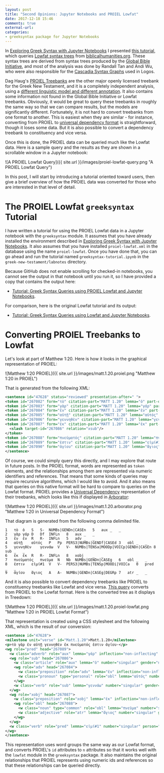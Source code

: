 ```yaml
---
layout: post
title: "Second Opinions: Jupyter Notebooks and PROIEL Lowfat"
date: 2017-12-18 15:46
comments: true
external-url:
categories:
- greeksyntax package for Jupyter Notebooks
---
```


In [Exploring Greek Syntax with Jupyter Notebooks](http://jonathanrobie.biblicalhumanities.org/blog/2017/12/08/jupyter-tutorial/) I presented [this tutorial](http://jonathanrobie.biblicalhumanities.org/assets/greeksyntax-tutorial.html), which queries [Lowfat syntax trees](https://github.com/biblicalhumanities/greek-new-testament) from [biblicalhumanities.org](http://biblicalhumanities.org/about/).  These syntax trees are derived from syntax trees produced by the [Global Bible Initiative](http://www.globalbibleinitiative.org), and most of the analysis was done by Randall Tan and Andi Wu, who were also responsible for the [Cascadia Syntax Graphs](https://www.logos.com/resources/CSGNTSBL/cascadia-syntax-graphs-of-the-new-testament-sbl-edition) used in Logos.

Dag Haug's [PROIEL Treebanks](https://github.com/proiel/proiel-treebank/) are the other major openly licensed treebank for the Greek New Testament, and it is a completely independent analysis, using a [different linguistic model and different annotation](http://folk.uio.no/daghaug/syntactic_guidelines.pdf).  It also contains some information not found in the Global Bible Initiative or Lowfat treebanks.  Obviously, it would be great to query these treebanks in roughly the same way so that we can compare results, but the models are significantly different.  Fortunately, it is not hard to convert treebanks from one format to another.  This is easiest when they are similar - for instance, converting from PROIEL to [universal dependency format](universaldependencies.org) is straightforward, though it loses some data.  But it is also possible to convert a dependency treebank to constituency and vice versa.

Once this is done, the PROIEL data can be queried much like the Lowfat data.  Here is a sample query and the results as they are shown in a scrollable window in a Jupyter notebook:

![A PROIEL Lowfat Query]({{ site.url }}/images/proiel-lowfat-query.png  "A PROIEL Lowfat Query")

In this post, I will start by introducing a tutorial oriented toward users, then give a brief overview of how the PROIEL data was converted for those who are interested in that level of detail.

# The PROIEL Lowfat `greeksyntax` Tutorial

I have written a tutorial for using the PROIEL Lowfat data in a Jupyter notebook with the `greeksyntax` module.  It assumes that you have already installed the environment described in [Exploring Greek Syntax with Jupyter Notebooks](http://jonathanrobie.biblicalhumanities.org/blog/2017/12/08/jupyter-tutorial/).  It also assumes that you have installed `proiel-lowfat.xml` in the database using the name `proiel-lowfat`.  Once you have done that, you can go ahead and run the tutorial named `greeksyntax-tutorial.ipynb` in the `greek-new-testament/labnotes` directory.

Because GitHub does not enable scrolling for checked-in notebooks, you cannot see the output in that notebook until you run it, so I have provided a copy that contains the output here:

- [Tutorial: Greek Syntax Queries using PROIEL Lowfat and Jupyter Notebooks](http://jonathanrobie.biblicalhumanities.org/assets/greeksyntax-tutorial-proiel.html).

For comparison, here is the original Lowfat tutorial and its output:

- [Tutorial: Greek Syntax Queries using Lowfat and Jupyter Notebooks](http://jonathanrobie.biblicalhumanities.org/assets/greeksyntax-tutorial.html).

# Converting PROIEL Treebanks to Lowfat

Let's look at part of Matthew 1:20.  Here is how it looks in the graphical representation of PROIEL:

![Matthew 1:20 PROIEL]({{ site.url }}/images/matt.1.20.proiel.png  "Matthew 1:20 in PROIEL")

That is generated from the following XML:

```xml
<sentence id="47628" status="reviewed" presentation-after=" ">
<token id="267082" form="τὸ" citation-part="MATT 1.20" lemma="ὁ" part-of-speech="S-" morphology="-s---nn--i" head-id="267086" relation="aux" presentation-after=" "/>
<token id="267083" form="γὰρ" citation-part="MATT 1.20" lemma="γάρ" part-of-speech="Df" morphology="---------n" head-id="267089" relation="aux" presentation-after=" "/>
<token id="267084" form="ἐν" citation-part="MATT 1.20" lemma="ἐν" part-of-speech="R-" morphology="---------n" head-id="267086" relation="adv" presentation-after=" "/>
<token id="267085" form="αὐτῇ" citation-part="MATT 1.20" lemma="αὐτός" part-of-speech="Pp" morphology="3s---fd--i" head-id="267084" relation="obl" antecedent-id="267077" information-status="old" presentation-after=" "/>
<token id="267086" form="γεννηθὲν" citation-part="MATT 1.20" lemma="γεννάω" part-of-speech="V-" morphology="-sappnn--i" head-id="267089" relation="sub" information-status="acc_gen" presentation-after=" "/>
<token id="267087" form="ἐκ" citation-part="MATT 1.20" lemma="ἐκ" part-of-speech="R-" morphology="---------n" head-id="267089" relation="xobj" presentation-after=" ">
  <slash target-id="267086" relation="xsub"/>
</token>
<token id="267088" form="πνεύματός" citation-part="MATT 1.20" lemma="πνεῦμα" part-of-speech="Nb" morphology="-s---ng--i" head-id="267087" relation="obl" antecedent-id="267035" information-status="acc_gen" presentation-after=" "/>
<token id="267089" form="ἐστιν" citation-part="MATT 1.20" lemma="εἰμί#1" part-of-speech="V-" morphology="3spia----i" relation="pred" presentation-after=" "/>
<token id="267090" form="ἁγίου" citation-part="MATT 1.20" lemma="ἅγιος" part-of-speech="A-" morphology="-s---ngp-i" head-id="267088" relation="atr" presentation-after="·"/>
</sentence>
```

Of course, we could simply query this directly, and I may explore that route in future posts. In the PROIEL format, words are represented as `token` elements, and the relationships among them are represented via numeric identifiers and references.  That means that some kinds of queries may require recursive algorithms, which I would like to avoid.  And it also means that queries on this native format will be hard to compare to queries on the Lowfat format. PROIEL provides a [Universal Dependency](http://universaldependencies.org) representation of their treebanks, which looks like this if displayed in [Arborator](https://corpling.uis.georgetown.edu/arborator/):

![Matthew 1:20 PROIEL]({{ site.url }}/images/matt.1.20.arborator.png  "Matthew 1:20 in Universal Dependency Format")

That diagram is generated from the following comma delimited file.

```csv
1   τὸ  ὁ   S   S-  NUMBs|GENDn|CASEn   5   aux _   _
2   γὰρ γάρ D   Df  INFLn   8   aux _   _
3   ἐν  ἐν  R   R-  INFLn   5   adv _   _
4   αὐτῇ    αὐτός   P   Pp  PERS3|NUMBs|GENDf|CASEd 3   obl _   _
5   γεννηθὲν    γεννάω  V   V-  NUMBs|TENSa|MOODp|VOICp|GENDn|CASEn 8   sub _   _
6   ἐκ  ἐκ  R   R-  INFLn   8   xobj    _   _
7   πνεύματός   πνεῦμα  N   Nb  NUMBs|GENDn|CASEg   6   obl _   _
8   ἐστιν   εἰμί#1  V   V-  PERS3|NUMBs|TENSp|MOODi|VOICa   0   pred    _   _
9   ἁγίου   ἅγιος   A   A-  NUMBs|GENDn|CASEg|DEGRp 7   atr _   _
```

And it is also possible to convert dependency treebanks like PROIEL to constituency treebanks like Lowfat and vice versa.  [This query](https://github.com/biblicalhumanities/greek-new-testament/blob/master/syntax-trees/xquery/proiel2lowfat.xquery) converts from PROIEL to the Lowfat format.  Here is the converted tree as it displays in Treedown:

![Matthew 1:20 PROIEL]({{ site.url }}/images/matt.1.20.proiel-lowfat.png  "Matthew 1:20 in PROIEL Lowfat Format")

That representation is created using a CSS stylesheet and the following XML, which is the result of our conversion:

```xml
<sentence id="47628">
<milestone unit="verse" id="Matt.1.20">Matt.1.20</milestone>
<p>τὸ γὰρ ἐν αὐτῇ γεννηθὲν ἐκ πνεύματός ἐστιν ἁγίου·</p>
<wg role="pred" head="267089">
  <w class="adverb" role="aux" lemma="γάρ" inflection="non-inflecting" n="267083" head-id="267089">γὰρ</w>
  <wg role="sub" head="267086">
    <w class="article" role="aux" lemma="ὁ" number="singular" gender="neuter" case="nominative" inflection="inflecting" n="267082" head-id="267086">τὸ</w>
    <wg role="adv" head="267084">
      <w class="preposition" role="adv" lemma="ἐν" inflection="non-inflecting" n="267084" head-id="267086">ἐν</w>
      <w class="pronoun" type="personal" role="obl" lemma="αὐτός" number="singular" person="third" gender="feminine" case="dative" inflection="inflecting" information-status="old" n="267085" head-id="267084">αὐτῇ</w>
    </wg>
    <w class="verb" role="sub" lemma="γεννάω" number="singular" gender="neuter" case="nominative" tense="aorist" voice="passive" mood="participle" inflection="inflecting" information-status="acc_gen" n="267086" head-id="267089">γεννηθὲν</w>
  </wg>
  <wg role="xobj" head="267087">
    <w class="preposition" role="xobj" lemma="ἐκ" inflection="non-inflecting" n="267087" head-id="267089">ἐκ</w>
    <wg role="obl" head="267088">
      <w class="noun" type="common" role="obl" lemma="πνεῦμα" number="singular" gender="neuter" case="genitive" inflection="inflecting" information-status="acc_gen" n="267088" head-id="267087">πνεύματός</w>
      <w class="adjective" role="atr" lemma="ἅγιος" number="singular" gender="neuter" case="genitive" degree="positive" inflection="inflecting" n="267090" head-id="267088">ἁγίου</w>
    </wg>
  </wg>
  <w class="verb" role="pred" lemma="εἰμί#1" number="singular" person="third" tense="present" voice="active" mood="indicative" inflection="inflecting" n="267089">ἐστιν</w>
</wg>
</sentence>
```

This representation uses word groups the same way as our Lowfat format, and converts PROIEL's `id` attributes to `n` attributes so that it works well with the `lowfat` module in the `greeksyntax` package.  It also maintains the original relationships that PROIEL represents using numeric ids and references so that these relationships can be queried directly.
